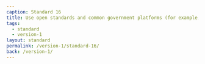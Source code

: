 ```yaml
---
caption: Standard 16
title: Use open standards and common government platforms (for example, identity assurance) where available.
tags:
  - standard
  - version-1
layout: standard
permalink: /version-1/standard-16/
back: /version-1/
---
```

